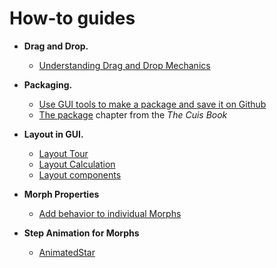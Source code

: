 # How-to guides

* **Drag and Drop.**
   * [Understanding Drag and Drop Mechanics](/100-Drag-and-Drop/DragAndDrop.md)

* **Packaging.**
   * [Use GUI tools to make a package and save it on Github](/300-Packaging/README.md)
   * [The package](https://drcuis.github.io/TheCuisBook/The-Package.html) chapter from the *The Cuis Book*

* **Layout in GUI.**
   * [Layout Tour](/200-Layout/210-Layout-Tour/README.md)
   * [Layout Calculation](/200-Layout/220-Layout-Calculation)
   * [Layout components](https://drcuis.github.io/DesignGUI/Layout-components.html)

* **Morph Properties**
  * [Add behavior to individual Morphs](/400-MorphProperties/README.md)

* **Step Animation for Morphs**
  * [AnimatedStar](/500-MorphAnimation/README.md)
